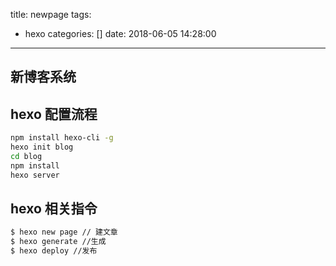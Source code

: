 title: newpage
tags:
  - hexo
categories: []
date: 2018-06-05 14:28:00
---
##  新博客系统


## hexo 配置流程

```bash
npm install hexo-cli -g
hexo init blog
cd blog
npm install
hexo server
```

## hexo 相关指令
```bash
$ hexo new page // 建文章
$ hexo generate //生成
$ hexo deploy //发布

```